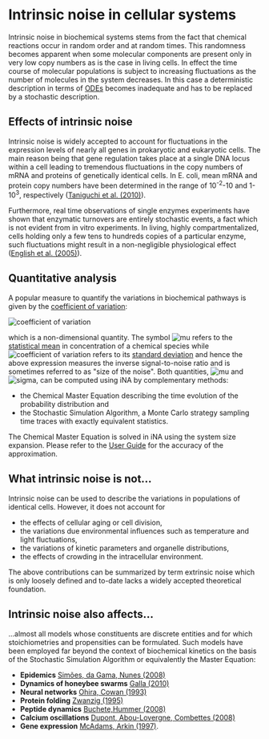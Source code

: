 # Intrinsic noise in cellular systems #

Intrinsic noise in biochemical systems stems from the fact that chemical reactions occur in random order and at random times. This randomness becomes apparent when some molecular components are present only in very low copy numbers as is the case in living cells. In effect the time course of molecular populations is subject to increasing fluctuations as the number of molecules in the system decreases. In this case a deterministic description in terms of [ODEs](http://en.wikipedia.org/wiki/rate_equation) becomes inadequate and has to be replaced by a stochastic description.

## Effects of intrinsic noise ##

Intrinsic noise is widely accepted to account for fluctuations in the expression levels of nearly all genes in prokaryotic and eukaryotic cells. The main reason being that gene regulation takes place at a single DNA locus within a cell leading to tremendous fluctuations in the copy numbers of mRNA and proteins of genetically identical cells. In E. coli, mean mRNA and protein copy numbers have been determined in the range of 10<sup>-2</sup>-10 and 1-10<sup>3</sup>, respectively
([Taniguchi et al. (2010)](http://dx.doi.org/10.1126/science.1188308)).

Furthermore, real time observations of single enzymes experiments have shown that enzymatic turnovers are entirely stochastic events, a fact which is not evident from in vitro experiments. In living, highly compartmentalized, cells holding only a few tens to hundreds copies of a particular enzyme, such fluctuations might result in a non-negligible physiological effect ([English et al. (2005)](http://dx.doi.org/10.1038/nchembio759)).

## Quantitative analysis ##

A popular measure to quantify the variations in biochemical pathways is given by the [coefficient of variation](http://en.wikipedia.org/wiki/Coefficient_of_variation):

<img src='http://latex.codecogs.com/png.latex?\eta=\frac{\sigma}{\mu}%.png' title='coefficient of variation' />

which is a non-dimensional quantity. The symbol <img src='http://latex.codecogs.com/png.latex?\mu%.png' alt='mu' /> refers to the [statistical mean](http://en.wikipedia.org/wiki/Mean) in concentration of a chemical species while <img src='http://latex.codecogs.com/png.latex?{\sigma}%.png' title='coefficient of variation' /> refers to its [standard deviation](http://en.wikipedia.org/wiki/Standard_deviation) and hence the above expression measures the inverse signal-to-noise ratio and is sometimes referred to as "size of the noise". Both quantities, <img src='http://latex.codecogs.com/png.latex?$\mu$%.png' alt='mu' align='bottom' /> and <img src='http://latex.codecogs.com/png.latex?\sigma%.png' alt='sigma' align='bottom' />, can be computed using iNA by complementary methods:

  * the Chemical Master Equation describing the time evolution of the probability distribution and
  * the Stochastic Simulation Algorithm, a Monte Carlo strategy sampling time traces with exactly equivalent statistics.

The Chemical Master Equation is solved in iNA using the system size expansion. Please refer to the [User Guide](Help.md) for the accuracy of the approximation.

## What intrinsic noise is not... ##

Intrinsic noise can be used to describe the variations in populations of identical cells. However, it does not account for

  * the effects of cellular aging or cell division,
  * the variations due environmental influences such as temperature and light fluctuations,
  * the variations of kinetic parameters and organelle distributions,
  * the effects of crowding in the intracellular environment.

The above contributions can be summarized by term extrinsic noise which is only loosely defined and to-date lacks a widely accepted theoretical foundation.

## Intrinsic noise also affects... ##

...almost all models whose constituents are discrete entities and for which stoichiometries and propensities can be formulated. Such models have been employed far beyond the context of biochemical kinetics on the basis of the Stochastic Simulation Algorithm or equivalently the Master Equation:

  * **Epidemics** [Simões, da Gama, Nunes (2008)](http://dx.doi.org/10.1098/rsif.2007.1206)
  * **Dynamics of honeybee swarms** [Galla (2010)](http://dx.doi.org/10.1016/j.jtbi.2009.09.007)
  * **Neural networks** [Ohira, Cowan (1993)](http://dx.doi.org/10.1103/PhysRevE.48.2259)
  * **Protein folding** [Zwanzig (1995)](http://www.pnas.org/content/92/21/9801)
  * **Peptide dynamics** [Buchete,Hummer (2008)](http://dx.doi.org/10.1021/jp0761665)
  * **Calcium oscillations** [Dupont, Abou-Lovergne, Combettes (2008)](http://dx.doi.org/10.1529/biophysj.108.133777)
  * **Gene expression** [McAdams, Arkin (1997)](http://www.pnas.org/content/94/3/814).